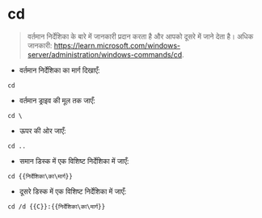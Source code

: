# cd

> वर्तमान निर्देशिका के बारे में जानकारी प्रदान करता है और आपको दूसरे में जाने देता है।
> अधिक जानकारी: <https://learn.microsoft.com/windows-server/administration/windows-commands/cd>.

- वर्तमान निर्देशिका का मार्ग दिखाएँ:

`cd`

- वर्तमान ड्राइव की मूल तक जाएँ:

`cd \`

- ऊपर की ओर जाएँ:

`cd ..`

- समान डिस्क में एक विशिष्ट निर्देशिका में जाएँ:

`cd {{निर्देशिका\का\मार्ग}}`

- दूसरे डिस्क में एक विशिष्ट निर्देशिका में जाएँ:

`cd /d {{C}}:{{निर्देशिका\का\मार्ग}}`